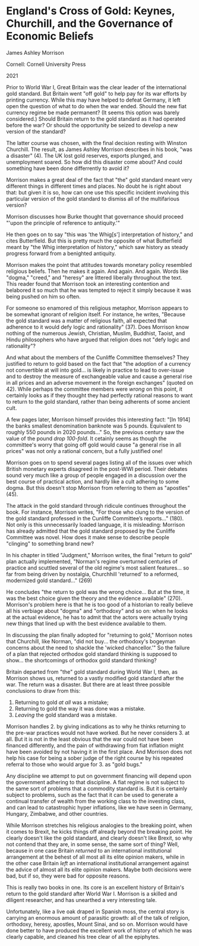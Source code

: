 # England's Cross of Gold: Keynes, Churchill, and the Governance of Economic Beliefs

James Ashley Morrison

Cornell: Cornell University Press

2021

Prior to World War I, Great Britain was the clear leader of the international
gold standard. But Britain went "off gold" to help pay for its war efforts by
printing currency. While this may have helped to defeat Germany, it left open
the question of what to do when the war ended. Should the new fiat currency
regime be made permanent? (It seems this option was barely considered.) Should
Britain return to the gold standard as it had operated before the war? Or
should the opportunity be seized to develop a new version of the standard?

The latter course was chosen, with the final decision resting with Winston
Churchill. The result, as James Ashley Morrison describes in his book, "was a
disaster" (4). The UK lost gold reserves, exports plunged, and unemployment
soared. So how did this disaster come about? And could something have been done
differrently to avoid it?

Morrison makes a great deal of the fact that "the" gold standard meant very
different things in different times and places. No doubt he is right about
that: but given it is so, how can one use this specific incident involving this
particular version of the gold standard to dismiss all of the multifarious
version?


Morrison discusses how Burke thought that governance should proceed "'upon the
principle of reference to antiquity.'"

He then goes on to say "this was 'the Whig[s'] interpretation of history," and
cites Butterfield. But this is pretty much the opposite of what Butterfield
meant by "the Whig interpretation of history," which saw history as steady
progress forward from a benighted antiquity.


Morrison makes the point that attitudes towards monetary policy resembled
religious beliefs. Then he makes it again. And again. And again. Words like
"dogma," "creed," and "heresy" are littered liberally throughout the text. This
reader found that Morrison took an interesting contention and
belabored it so much that he was tempted to reject it simply because it was
being pushed on him so often. 

For someone so enamored of this religious metaphor, Morrison appears to be
somewhat ignorant of religion itself. For instance, he writes, "Because the
gold standard was a matter of religious faith, all expected that adherence to
it would defy logic and rationality" (37). Does Morrison know nothing of the
numerous Jewish, Christian, Muslim, Buddhist, Taoist, and Hindu philosophers
who have argued that religion does not "defy logic and rationality"?

And what about the members of the Cunliffe Committee themselves? They justified
to return to gold based on the fact that "the adoption of a currency not
convertible at will into gold... is likely in practice to lead to over-issue and
to destroy the measure of exchangeable value and cause a general rise in all
prices and an adverse movement in the foreign exchanges" (quoted on 42). While
perhaps the committee members were *wrong* on this point, it certainly looks as
if they thought they had perfectly rational reasons to want to return to the
gold standard, rather than being adherents of some ancient cult.

A few pages later, Morrison himself provides this interesting fact: "[In 1914]
the banks smallest denomination banknote was 5 pounds. Equivalent to
roughly 550 pounds in 2020 pounds..." So, the previous century saw the value of
the pound *drop 100-fold*. It cetainly seems as though the committee's worry
that going off gold would cause "a general rise in all prices" was not only a
rational concern, but a fully justified one!

Morrison goes on to spend several pages listing all of the issues over which
British monetary experts disagreed in the post-WWI period. Their debates sound
very much like a group of people engaged in a discussion over the best course of
practical action, and hardly like a cult adhering to some dogma. But this
doesn't stop Morrison from referring to them as "apostles" (45).

The attack in the gold standard through ridicule continues throughout the book.
For instance, Morrison writes, "For those who clung to the version of the gold
standard professed in the Cunliffe Committee’s reports..." (180). Not only is
this unnecessarily loaded language, it is misleading: Morrison has already
admitted that the gold standard proposed by the Cunliffe Committee was novel.
How does it make sense to describe people "clinging" to something brand new?

In his chapter in titled "Judgment," Morrison writes, the final "return to
gold" plan actually implemented, "Norman's regime overturned centuries of
practice and scuttled several of the old regime's most salient features... so far
from being driven by nostalgia, Churchhill 'returned' to a reformed, modernized
gold standard..." (269)

He concludes "the return to gold was the wrong choice... But at the time, it was
the best choice given the theory and the evidence available" (270). Morrison's
problem here is that he is too good of a historian to really believe all his
verbiage about "dogma" and "orthodoxy" and so on: when he looks at the actual
evidence, he has to admit that the actors were actually trying new things that
lined up with the best evidence available to them.


In discussing the plan finally adopted for "returning to gold," Morrison notes
that Churchill, like Norman,  "did not buy... the orthodoxy's bogeyman concerns
about the need to shackle the 'wicked chancellor.'" So the failure of a plan
that rejected orthodox gold standard thinking is supposed to show... the
shortcomings of orthodox gold standard thinking?

Britain departed from "the" gold standard during World War I, then, as Morrison
shows us, returned to a vastly modified gold standard after the war. The return
was a disaster. But there are at least three possible conclusions to draw from
this:

1. Returning to gold *at all* was a mistake;
2. Returning to gold the way it was done was a mistake.
3. *Leaving* the gold standard was a mistake.

Morrison handles 2. by giving indications as to why he thinks returning to
the pre-war practices would not have worked. But he never considers 3. at all.
But it is not in the least obvious that the war could not have been financed
differently, and the pain of withdrawing from fiat inflation might have been 
avoided by not having it in the first place. And Morrison does not help his
case for being a sober judge of the right course by his repeated referral to
those who would argue for 3. as "gold bugs."

Any discipline we attempt to put on government financing will depend upon the
government adhering to that discipline. A fiat regime is not subject to the same
sort of problems that a commodity standard is. But it is certainly subject to
problems, such as the fact that it can be used to generate a continual transfer
of wealth from the working class to the investing class, and can lead to
catastrophic hyper inflations, like we have seen in Germany, Hungary, Zimbabwe,
and other countries.


While Morrison stretches his religious analogies to the breaking point, when it
comes to Brexit, he kicks things off already beyond the breaking point. He
clearly doesn't like the gold standard, and clearly doesn't like Brexit, so why
not contend that they are, in some sense, the same sort of thing? Well, because
in one case Britain *returned* to an international institutional arrangement at
the behest of all most all its elite opinion makers, while in the other case
Britain *left* an international institutional arrangement against the advice of
almost all its elite opinion makers. Maybe both decisions were bad, but if so,
they were bad for opposite reasons.


This is really two books in one. Its core is an excellent history of Britain's
return to the gold standard after World War I. Morrison is a skilled and
diligent researcher, and has unearthed a very interesting tale.

Unfortunately, like a live oak draped in Spanish moss, the central story is
carrying an enormous amount of parasitic growth: all of the talk of religion,
orthodoxy, heresy, apostles, Mount Sinai, and so on. Morrison would have done
better to have produced the excellent work of history of which he was clearly
capable, and cleaned his tree clear of all the epiphytes.

